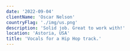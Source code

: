```yaml
---
date: '2022-09-04'
clientName: 'Oscar Nelson'
countryFlag: './img/us.png'
description: 'Solid job. Great to work with!'
location: 'Astoria, USA'
title: 'Vocals for a Hip Hop track.'
---
```

